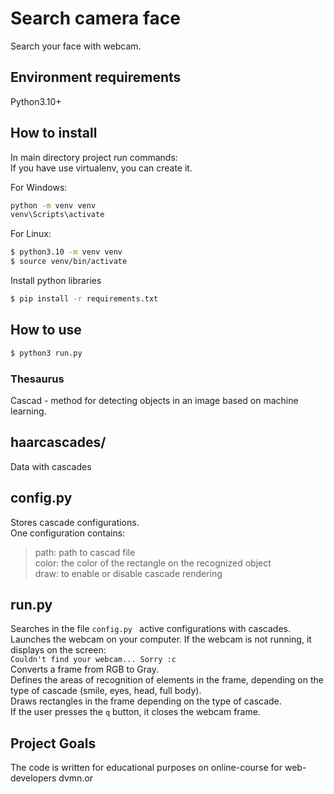 # Search camera face
Search your face with webcam.

## Environment requirements
Python3.10+

## How to install
In main directory project run commands:  
If you have use virtualenv, you can create it.  

For Windows:
```bash
python -m venv venv
venv\Scripts\activate
```

For Linux:  
```bash
$ python3.10 -m venv venv
$ source venv/bin/activate
```
Install python libraries
```bash
$ pip install -r requirements.txt
```

## How to use
```bash
$ python3 run.py
```

### Thesaurus
Cascad - method for detecting objects in an image based on machine learning.

## haarcascades/
Data with cascades

## config.py
Stores cascade configurations.   
One configuration contains:
>path: path to cascad file  
>color: the color of the rectangle on the recognized object   
>draw: to enable or disable cascade rendering

## run.py
Searches in the file `config.py ` active configurations with cascades.  
Launches the webcam on your computer. If the webcam is not running, it displays on the screen:  
`Couldn't find your webcam... Sorry :c`  
Converts a frame from RGB to Gray.  
Defines the areas of recognition of elements in the frame, depending on the type of cascade (smile, eyes, head, full body).  
Draws rectangles in the frame depending on the type of cascade.  
If the user presses the `q` button, it closes the webcam frame.



## Project Goals
The code is written for educational purposes on online-course for web-developers dvmn.or
